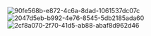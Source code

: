 ![90fe568b-e872-4c6a-8dad-1061537dc07c](https://github.com/user-attachments/assets/bfa9e647-57e8-4529-ba80-874de196bc0c)
![2047d5eb-b992-4e76-8545-5db2185ada60](https://github.com/user-attachments/assets/22e8752d-303d-41a6-b0f7-e7fbe8686c89)
![2cf8a070-2f70-41d5-ab88-abaf8d962d46](https://github.com/user-attachments/assets/33585156-ace1-428f-bcf7-64f054f58e6d)


